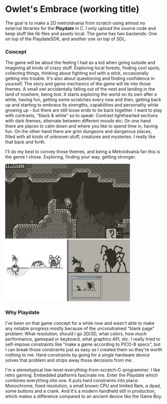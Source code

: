 # Owlet's Embrace (working title)
The goal is to make a 2D metroidvania from scratch using almost no external libraries for the **Playdate** in C. I only upload the source code and keep stuff like lib files and assets local. The game has two backends: One on top of the PlaydateSDK, and another one on top of SDL.

### Concept

The game will be about the feeling I had as a kid when going outside and imagining all kinds of crazy stuff. Exploring local forests, finding cool spots, collecting things, thinking about fighting evil with a stick, occasionally getting into trouble. It's also about questioning and finding confidence in yourself. The story and game mechanics of the game will tie into those themes. A small owl accidentally falling out of the nest and landing in the land of nowhere, being lost. It starts exploring the world on its own after a while, having fun, getting some scratches every now and then, getting back up and starting to embrace its strengths, capabilities and personality while growing up - but there are still loose ends to tie back together. I want to play with contrasts, "black & white" so to speak: Contrast lighthearted sections with dark themes, alternate between different moods etc: On one hand there are places to calm down and where you like to spend time in, having fun. On the other hand there are grim dungeons and dangerous places, filled with all kinds of unknown stuff, creatures and mysteries. I really like that back and forth.

I'll do my best to convey those themes, and being a Metroidvania fan this is the genre I chose. Exploring, finding your way, getting stronger.


<img src="misc/animation_04.gif" width="400" />

<img src="misc/concept_01.png" width="400" />

### Why Playdate
I've been on that game concept for a while now and wasn't able to make any notable progress mostly because of the unconstrained "blank page" problem: What resolution, should I go 2D/3D, what colors, how much performance, gamepad or keyboard, what graphics API, etc. I really tried to self-impose constraints like "make a game according to PICO-8 specs", but I can break those constraints just as easy as I created them so they're worth nothing to me. Hard-constraints by going for a single hardware device solves that problem and strips away those decisions from me.

I'm a stereotypical low-level-everything-from-scratch-C-programmer. I like retro gaming. Embedded platforms fascinate me. Enter the Playdate which combines everything into one. It puts hard constraints into place: Monochrome, fixed resolution, a small known CPU and limited Ram, a dpad, some buttons and a crank. And it's a modern handheld still in production, which makes a difference compared to an ancient device like the Game Boy.
